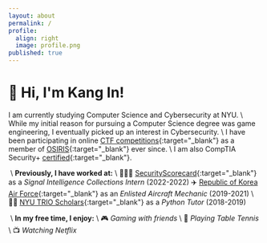 ```yaml
---
layout: about
permalink: /
profile:
  align: right
  image: profile.png
published: true
---
```



# 👋 Hi, I'm Kang In!
I am currently studying Computer Science and Cybersecurity at NYU. \\
While my initial reason for pursuing a Computer Science degree was game engineering, I eventually picked up an interest in Cybersecurity. \\
I have been participating in online [CTF competitions](https://ctftime.org/ctf-wtf/){:target="_blank"} as a member of [OSIRIS](https://www.osiris.cyber.nyu.edu/){:target="_blank"} ever since. \\
I am also CompTIA Security+ [certified](/assets/CompTIA_Certificate.pdf){:target="_blank"}.

&nbsp;\\
**Previously, I have worked at:** \\
👨🏼‍💻 [SecurityScorecard](https://securityscorecard.com/){:target="_blank"} as a *Signal Intelligence Collections Intern* (2022-2022)
✈️ [Republic of Korea Air Force](https://en.wikipedia.org/wiki/Republic_of_Korea_Air_Force){:target="_blank"} as an *Enlisted Aircraft Mechanic* (2019-2021) \\
👨‍🏫 [NYU TRIO Scholars](https://engineering.nyu.edu/academics/support-services/undergraduate/trio-scholars-program/about-trio){:target="_blank"} as a *Python Tutor* (2018-2019)

&nbsp;\\
**In my free time, I enjoy:** \\
🎮 *Gaming with friends* \\
🏓 *Playing Table Tennis* \\
📺 *Watching Netflix*


<!-- [Gradfolio](https://github.com/jitinnair1/gradfolio){:target="_blank"} is a responsive, dark-mode ready Jekyll theme designed keeping academia in mind. The easiest way to install the theme is to fork it using GitHub. Check the README file for [instructions](https://github.com/jitinnair1/gradfolio#installation){:target="_blank"}.

If you want to use this space to write your biography here, edit the `index.md` file. You can put a picture in, too. Rename your picture to `profile.png` and put it in the `assets/images/` folder.

The social-icons footer can be used to link profiles from GitHub, OrcID and ReasearchGate aprart form the usual Twitter, LinkedIn and Facebook. You can add your user ID in the `_config.yml` file to link your accounts. -->
